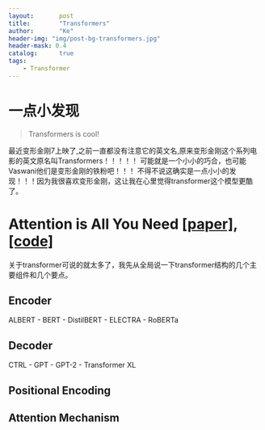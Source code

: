 ```yaml
---
layout:       post
title:        "Transformers"
author:       "Ke"
header-img: "img/post-bg-transformers.jpg"
header-mask: 0.4
catalog:      true
tags:
    - Transformer
---
```


# 一点小发现

>Transformers is cool!

最近变形金刚7上映了,之前一直都没有注意它的英文名,原来变形金刚这个系列电影的英文原名叫Transformers！！！！！
可能就是一个小小的巧合，也可能Vaswani他们是变形金刚的铁粉吧！！！
不得不说这确实是一点小小的发现！！！因为我很喜欢变形金刚，这让我在心里觉得transformer这个模型更酷了。

# Attention is All You Need [[paper]](https://arxiv.org/abs/1706.03762),[[code]](https://github.com/tensorflow/tensor2tensor/blob/master/tensor2tensor/models/transformer.py)

关于transformer可说的就太多了，我先从全局说一下transformer结构的几个主要组件和几个要点。

## Encoder

ALBERT - BERT - DistilBERT - ELECTRA - RoBERTa

## Decoder

CTRL - GPT - GPT-2 - Transformer XL

## Positional Encoding

## Attention Mechanism

